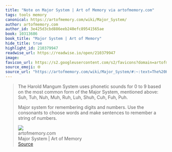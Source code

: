 ```yaml
---
title: "Note on Major System | Art of Memory via artofmemory.com"
tags: tools memory
canonical: https://artofmemory.com/wiki/Major_System/
author: artofmemory.com
author_id: 3e425d3cbd886eeb240efc89541565ae
book: 10313686
book_title: "Major System | Art of Memory"
hide_title: true
highlight_id: 210379947
readwise_url: https://readwise.io/open/210379947
image: 
favicon_url: https://s2.googleusercontent.com/s2/favicons?domain=artofmemory.com
source_emoji: 🌐
source_url: "https://artofmemory.com/wiki/Major_System/#:~:text=The%20Harold%20Mangum,string%20of%20numbers."
---
```


> The Harold Mangum System uses phonetic sounds for 0 to 9 based on the most common form of the Major System, mentioned above: Suh, Tuh, Nuh, Muh, Ruh, Luh, Shuh, Cuh, Fuh, Puh.
> 
> Major system for remembering digits and numbers. Use the consonants to choose words and make sentences to remember a string of numbers.
> <div class="quoteback-footer"><div class="quoteback-avatar"><img class="mini-favicon" src="https://s2.googleusercontent.com/s2/favicons?domain=artofmemory.com"></div><div class="quoteback-metadata"><div class="metadata-inner"><span style="display:none">FROM:</span><div aria-label="artofmemory.com" class="quoteback-author"> artofmemory.com</div><div aria-label="Major System | Art of Memory" class="quoteback-title"> Major System | Art of Memory</div></div></div><div class="quoteback-backlink"><a target="_blank" aria-label="go to the full text of this quotation" rel="noopener" href="https://artofmemory.com/wiki/Major_System/#:~:text=The%20Harold%20Mangum,string%20of%20numbers." class="quoteback-arrow"> Source</a></div></div>